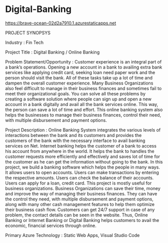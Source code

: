 # Digital-Banking
https://brave-ocean-02d2a7910.1.azurestaticapps.net

PROJECT SYNOPSYS




Industry : Fin Tech


Project Title : Digital Banking / Online Banking


Problem Statement/Opportunity : 
Customer experience is an integral part of a bank’s operations. Opening a new account in a bank to availing extra bank services like applying credit card, seeking loan need paper work and the person should visit the bank. All of these tasks take up a lot of time and dampen the overall customer experience. Many Business Organizations also feel difficult to manage in their business finances and sometimes fail to meet their organizational goals. You can solve all these problems by creating a software solution where people can sign up and open a new account in a bank digitally and avail all the bank services online. This way, the person can save a lot of time and effort. This online banking system also helps the businesses to manage their business finances, control their need, with multiple disbursement and payment options.


Project Description : 
Online Banking System integrates the various levels of interactions between the bank and its customers and provides the customers of the bank with the necessary interface to avail banking services on Net. Internet banking helps the customer of a bank to access his account from anywhere in the world. It helps the bank to handles the customer requests more efficiently and effectively and saves lot of time for the customer as he can get the information without going to the bank. In this project, we build a banking software which helps the people in many ways. It allows users to open accounts. Users can make transactions by entering the respective amounts. Users can check the balance of their accounts. Users can apply for a loan, credit card. This project is mostly useful for business organizations. Business Organizations can save their time, money and improve the way of managing their business finances. They can have the control they need, with multiple disbursement and payment options, along with many other cash management features to help them optimize their business cash flow. Customers can get 24/7 support in case of any problem, the contact details can be seen in the website. Thus, Online Banking or Internet Banking or Digital Banking helps customers to avail the economic, financial services through online.


Primary Azure Technology :
Static Web Apps, Visual Studio Code






